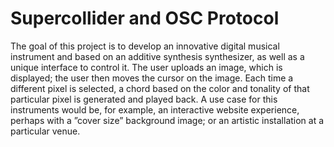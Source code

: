 # Supercollider and OSC Protocol
The goal of this project is to develop an innovative digital musical instrument and based on an additive synthesis synthesizer, as well as a unique interface to control it. 
The user uploads an image, which is displayed; the user then moves the cursor on the image. 
Each time a different pixel is selected, a chord based on the color and tonality of that particular pixel is generated and played back. 
A use case for this instruments would be, for example, an interactive website experience, perhaps with a ”cover size” background image; or an artistic installation at a particular venue.
